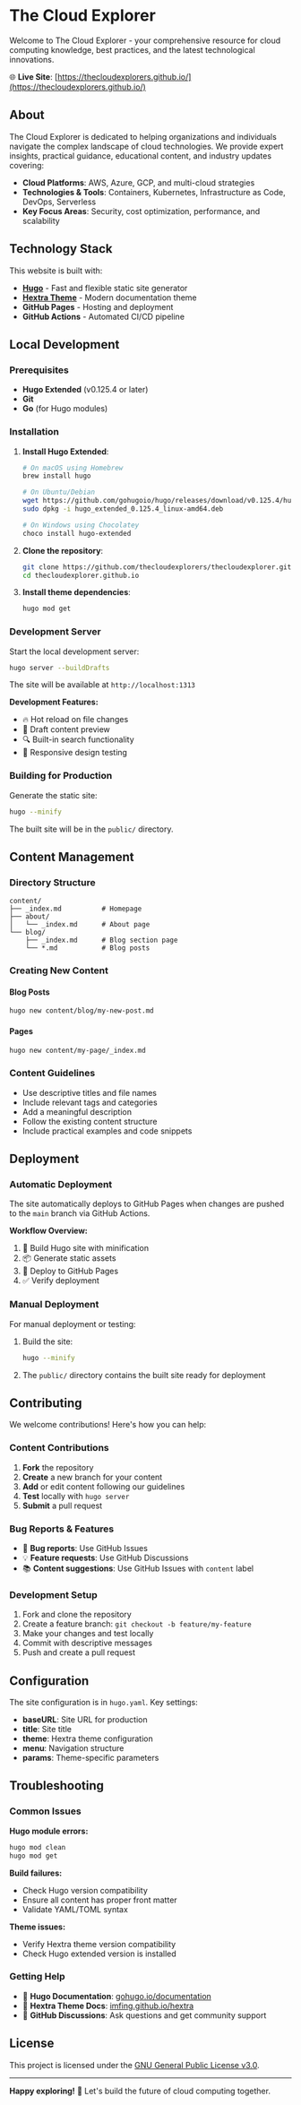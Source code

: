 # The Cloud Explorer

Welcome to The Cloud Explorer - your comprehensive resource for cloud computing knowledge, best practices, and the latest technological innovations.

🌐 **Live Site**: [https://thecloudexplorers.github.io/](https://thecloudexplorers.github.io/)

## About

The Cloud Explorer is dedicated to helping organizations and individuals navigate the complex landscape of cloud technologies. We provide expert insights, practical guidance, educational content, and industry updates covering:

- **Cloud Platforms**: AWS, Azure, GCP, and multi-cloud strategies
- **Technologies & Tools**: Containers, Kubernetes, Infrastructure as Code, DevOps, Serverless
- **Key Focus Areas**: Security, cost optimization, performance, and scalability

## Technology Stack

This website is built with:
- **[Hugo](https://gohugo.io/)** - Fast and flexible static site generator
- **[Hextra Theme](https://imfing.github.io/hextra/)** - Modern documentation theme
- **GitHub Pages** - Hosting and deployment
- **GitHub Actions** - Automated CI/CD pipeline

## Local Development

### Prerequisites

- **Hugo Extended** (v0.125.4 or later)
- **Git**
- **Go** (for Hugo modules)

### Installation

1. **Install Hugo Extended**:
   ```bash
   # On macOS using Homebrew
   brew install hugo
   
   # On Ubuntu/Debian
   wget https://github.com/gohugoio/hugo/releases/download/v0.125.4/hugo_extended_0.125.4_linux-amd64.deb
   sudo dpkg -i hugo_extended_0.125.4_linux-amd64.deb
   
   # On Windows using Chocolatey
   choco install hugo-extended
   ```

2. **Clone the repository**:
   ```bash
   git clone https://github.com/thecloudexplorers/thecloudexplorer.github.io.git
   cd thecloudexplorer.github.io
   ```

3. **Install theme dependencies**:
   ```bash
   hugo mod get
   ```

### Development Server

Start the local development server:

```bash
hugo server --buildDrafts
```

The site will be available at `http://localhost:1313`

**Development Features:**
- 🔥 Hot reload on file changes
- 📝 Draft content preview
- 🔍 Built-in search functionality
- 📱 Responsive design testing

### Building for Production

Generate the static site:

```bash
hugo --minify
```

The built site will be in the `public/` directory.

## Content Management

### Directory Structure

```
content/
├── _index.md          # Homepage
├── about/
│   └── _index.md      # About page
└── blog/
    ├── _index.md      # Blog section page
    └── *.md           # Blog posts
```

### Creating New Content

#### Blog Posts

```bash
hugo new content/blog/my-new-post.md
```

#### Pages

```bash
hugo new content/my-page/_index.md
```

### Content Guidelines

- Use descriptive titles and file names
- Include relevant tags and categories
- Add a meaningful description
- Follow the existing content structure
- Include practical examples and code snippets

## Deployment

### Automatic Deployment

The site automatically deploys to GitHub Pages when changes are pushed to the `main` branch via GitHub Actions.

**Workflow Overview:**
1. 🔨 Build Hugo site with minification
2. 📦 Generate static assets
3. 🚀 Deploy to GitHub Pages
4. ✅ Verify deployment

### Manual Deployment

For manual deployment or testing:

1. Build the site:
   ```bash
   hugo --minify
   ```

2. The `public/` directory contains the built site ready for deployment

## Contributing

We welcome contributions! Here's how you can help:

### Content Contributions

1. **Fork** the repository
2. **Create** a new branch for your content
3. **Add** or edit content following our guidelines
4. **Test** locally with `hugo server`
5. **Submit** a pull request

### Bug Reports & Features

- 🐛 **Bug reports**: Use GitHub Issues
- 💡 **Feature requests**: Use GitHub Discussions
- 📚 **Content suggestions**: Use GitHub Issues with `content` label

### Development Setup

1. Fork and clone the repository
2. Create a feature branch: `git checkout -b feature/my-feature`
3. Make your changes and test locally
4. Commit with descriptive messages
5. Push and create a pull request

## Configuration

The site configuration is in `hugo.yaml`. Key settings:

- **baseURL**: Site URL for production
- **title**: Site title
- **theme**: Hextra theme configuration
- **menu**: Navigation structure
- **params**: Theme-specific parameters

## Troubleshooting

### Common Issues

**Hugo module errors:**
```bash
hugo mod clean
hugo mod get
```

**Build failures:**
- Check Hugo version compatibility
- Ensure all content has proper front matter
- Validate YAML/TOML syntax

**Theme issues:**
- Verify Hextra theme version compatibility
- Check Hugo extended version is installed

### Getting Help

- 📖 **Hugo Documentation**: [gohugo.io/documentation](https://gohugo.io/documentation/)
- 🎨 **Hextra Theme Docs**: [imfing.github.io/hextra](https://imfing.github.io/hextra/)
- 💬 **GitHub Discussions**: Ask questions and get community support

## License

This project is licensed under the [GNU General Public License v3.0](LICENSE).

---

**Happy exploring!** 🚀 Let's build the future of cloud computing together.